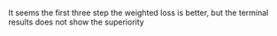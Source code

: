It seems the first three step the weighted loss is better, but the terminal results does not show the superiority

